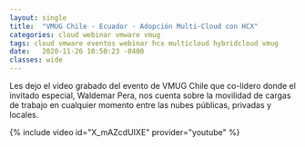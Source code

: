 ```yaml
---
layout: single
title:  "VMUG Chile - Ecuador - Adopción Multi-Cloud con HCX"
categories: cloud webinar vmware vmug
tags: cloud vmware eventos webinar hcx multicloud hybridcloud vmug
date:   2020-11-26 10:50:23 -0400
classes: wide
---
```

Les dejo el video grabado del evento de VMUG Chile que co-lidero donde el invitado especial, Waldemar Pera, nos cuenta sobre la movilidad de cargas de trabajo en cualquier momento entre las nubes públicas, privadas y locales.

{% include video id="X_mAZcdUIXE" provider="youtube" %}